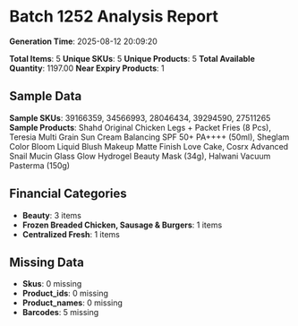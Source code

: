 # Batch 1252 Analysis Report

**Generation Time**: 2025-08-12 20:09:20

**Total Items**: 5
**Unique SKUs**: 5
**Unique Products**: 5
**Total Available Quantity**: 1197.00
**Near Expiry Products**: 1

## Sample Data
**Sample SKUs**: 39166359, 34566993, 28046434, 39294590, 27511265
**Sample Products**: Shahd Original Chicken Legs + Packet Fries (8 Pcs), Teresia Multi Grain Sun Cream Balancing SPF 50+ PA++++ (50ml), Sheglam Color Bloom Liquid Blush Makeup Matte Finish Love Cake, Cosrx Advanced Snail Mucin Glass Glow Hydrogel Beauty Mask (34g), Halwani Vacuum Pasterma (150g)

## Financial Categories
- **Beauty**: 3 items
- **Frozen Breaded Chicken, Sausage & Burgers**: 1 items
- **Centralized Fresh**: 1 items

## Missing Data
- **Skus**: 0 missing
- **Product_ids**: 0 missing
- **Product_names**: 0 missing
- **Barcodes**: 5 missing
